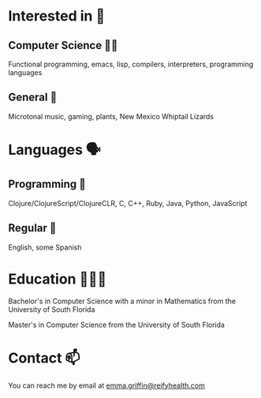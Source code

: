 # Interested in 🌱
## Computer Science 👩‍💻
Functional programming, emacs, lisp, compilers, interpreters, programming languages

## General 🐖
Microtonal music, gaming, plants, New Mexico Whiptail Lizards
# Languages 🗣️
## Programming 🤖
Clojure/ClojureScript/ClojureCLR, C, C++, Ruby, Java, Python, JavaScript

## Regular 💬
English, some Spanish

# Education 👩🏻‍🎓
Bachelor's in Computer Science with a minor in Mathematics from the University of South Florida

Master's in Computer Science from the University of South Florida

# Contact 📫
You can reach me by email at emma.griffin@reifyhealth.com
